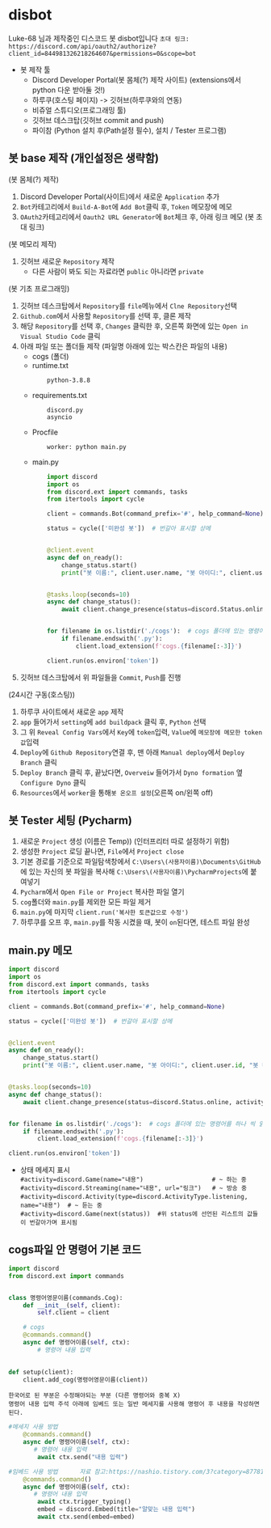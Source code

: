 # disbot
Luke-68 님과 제작중인 디스코드 봇 disbot입니다
`초대 링크: https://discord.com/api/oauth2/authorize?client_id=844981326218264607&permissions=0&scope=bot`

- 봇 제작 툴
    - Discord Developer Portal(봇 몸체(?) 제작 사이트)  (extensions에서 python 다운 받아둘 것!)
    - 하루쿠(호스팅 페이지) -> 깃허브(하루쿠와의 연동)
    - 비쥬얼 스튜디오(프로그래밍 툴)
    - 깃허브 데스크탑(깃허브 commit and push)
    - 파이참 (Python 설치 후(Path설정 필수), 설치 / Tester 프로그램)
   
   
## 봇 base 제작 (개인설정은 생략함)
(봇 몸체(?) 제작)
1. Discord Developer Portal(사이트)에서 새로운 `Application` 추가   
2. `Bot`카테고리에서 `Build-A-Bot`에 `Add Bot`클릭 후, `Token` 메모장에 메모   
3. `OAuth2`카테고리에서 `Oauth2 URL Generator`에 `Bot`체크 후, 아래 링크 메모 (봇 초대 링크)   
   
   
(봇 메모리 제작)   
1. 깃허브 새로운 `Repository` 제작    
    - 다른 사람이 봐도 되는 자료라면 `public` 아니라면 `private`   
   
   
(봇 기초 프로그래밍)   
1. 깃허브 데스크탑에서 `Repository`를 `file`메뉴에서 `Clne Repository`선택   
2. `Github.com`에서 사용할 `Repository`를 선택 후, 클론 제작   
3. 해당 `Repository`를 선택 후, `Changes` 클릭한 후, 오른쪽 화면에 있는 `Open in Visual Studio Code` 클릭   
4. 아래 파일 또는 폴더들 제작   (파일명 아래에 있는 박스칸은 파일의 내용)   
    - cogs (폴더)   
    - runtime.txt   
        ```
            python-3.8.8
        ```
    - requirements.txt   
        ```
            discord.py
            asyncio
        ```
    - Procfile   
        ```
            worker: python main.py
        ```
    - main.py   
        ```python
            import discord
            import os
            from discord.ext import commands, tasks
            from itertools import cycle

            client = commands.Bot(command_prefix='#', help_command=None)

            status = cycle(['미완성 봇'])  # 번갈아 표시할 상메


            @client.event
            async def on_ready():
                change_status.start()
                print("봇 이름:", client.user.name, "봇 아이디:", client.user.id, "봇 버전:", discord.__version__)


            @tasks.loop(seconds=10)
            async def change_status():
                await client.change_presence(status=discord.Status.online, activity=discord.Game(next(status)))


            for filename in os.listdir('./cogs'):  # cogs 폴더에 있는 명령어를 하나 씩 읽어옴
                if filename.endswith('.py'):
                    client.load_extension(f'cogs.{filename[:-3]}')

            client.run(os.environ['token'])

        ```
5. 깃허브 데스크탑에서 위 파일들을 `Commit`, `Push`를 진행   
   
   
(24시간 구동(호스팅))   
1. 하루쿠 사이트에서 새로운 `app` 제작   
2. `app` 들어가서 `setting`에 `add buildpack` 클릭 후, `Python` 선택   
3. 그 위 `Reveal Config Vars`에서 `Key`에 `token`입력, `Value`에 `메모장에 메모한 token값`입력   
4. `Deploy`에 `Github Repository`연결 후, 맨 아래 `Manual deploy`에서 `Deploy Branch` 클릭   
5. `Deploy Branch` 클릭 후, 끝났다면, `Overveiw` 들어가서 `Dyno formation` 옆 `Configure Dyno` 클릭   
6. `Resources`에서 `worker`을 통해`봇 온오프 설정`(오른쪽 on/왼쪽 off)   
   
   
## 봇 Tester 세팅 (Pycharm)
1. 새로운 `Project` 생성 (이름은 Temp)) (인터프리터 따로 설정하기 위함)
2. 생성한 `Project` 로딩 끝나면, `File`에서 `Project close`
3. 기본 경로를 기준으로 파일탐색창에서 `C:\Users\(사용자이름)\Documents\GitHub`에 있는 자신의 봇 파일을 복사해 `C:\Users\(사용자이름)\PycharmProjects`에 붙여넣기
4. `Pycharm`에서 `Open File or Project` 복사한 파일 열기
5. `cog`폴더와 `main.py`를 제외한 모든 파일 제거
6. `main.py`에 마지막 `client.run('복사한 토큰값으로 수정')`
7. 하루쿠를 오프 후, `main.py`를 작동 시켰을 때, 봇이 `on`된다면, 테스트 파일 완성
















##  main.py 메모
```python
import discord
import os
from discord.ext import commands, tasks
from itertools import cycle

client = commands.Bot(command_prefix='#', help_command=None)

status = cycle(['미완성 봇'])  # 번갈아 표시할 상메


@client.event
async def on_ready():
    change_status.start()
    print("봇 이름:", client.user.name, "봇 아이디:", client.user.id, "봇 버전:", discord.__version__)


@tasks.loop(seconds=10)
async def change_status():
    await client.change_presence(status=discord.Status.online, activity=discord.Game(next(status)))


for filename in os.listdir('./cogs'):  # cogs 폴더에 있는 명령어를 하나 씩 읽어옴
    if filename.endswith('.py'):
        client.load_extension(f'cogs.{filename[:-3]}')

client.run(os.environ['token'])

```
- 상태 메세지 표시    
`#activity=discord.Game(name="내용")                   # ~ 하는 중`      
`#activity=discord.Streaming(name="내용", url="링크")   # ~ 방송 중`    
`#activity=discord.Activity(type=discord.ActivityType.listening, name="내용")  # ~ 듣는 중`       
`#activity=discord.Game(next(status))  #위 status에 선언된 리스트의 값들이 번갈아가며 표시됨`

## cogs파일 안 명령어 기본 코드
```python
import discord
from discord.ext import commands


class 명령어영문이름(commands.Cog):
    def __init__(self, client):
        self.client = client

    # cogs
    @commands.command()
    async def 명령어이름(self, ctx):
        # 명령어 내용 입력
        

def setup(client):
    client.add_cog(명령어영문이름(client))

```
`한국어로 된 부분은 수정해야되는 부분 (다른 명령어와 중복 X)`   
`명령어 내용 입력 주석 아래에 임베드 또는 일반 메세지를 사용해 명령어 후 내용을 작성하면 된다.`  
```python
#메세지 사용 방법
    @commands.command()
    async def 명령어이름(self, ctx):
       # 명령어 내용 입력
        await ctx.send("내용 입력")
```
```python
#임베드 사용 방법      자료 참고:https://nashio.tistory.com/3?category=877811
    @commands.command()
    async def 명령어이름(self, ctx):
       # 명령어 내용 입력
        await ctx.trigger_typing()
        embed = discord.Embed(title="알맞는 내용 입력")
        await ctx.send(embed=embed)

```
        
